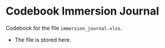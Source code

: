 # Codebook Immersion Journal

Codebook for the file `immersion_journal.xlxs`. 

- The file is stored here.